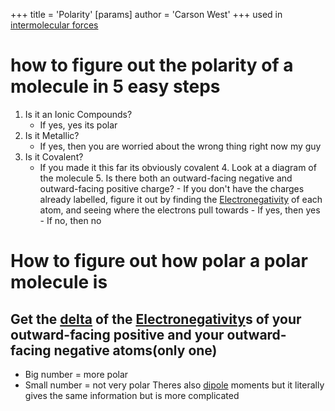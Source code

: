 +++
 title = 'Polarity'
[params]
	author = 'Carson West'
+++
used in [intermolecular forces](./../intermolecular-forces/)

# how to figure out the polarity of a molecule in 5 easy steps
1. Is it an Ionic Compounds?
	- If yes, yes its polar
2. Is it Metallic?
	- If yes, then you are worried about the wrong thing right now my guy
3. Is it Covalent?
	- If you made it this far its obviously covalent
		4. Look at a diagram of the molecule
			5.  Is there both an outward-facing negative and outward-facing positive charge?
			- If you don't have the charges already labelled, figure it out by finding the [Electronegativity](./../electronegativity/) of each atom, and seeing where the electrons pull towards
				- If yes, then yes
				- If no, then no
# How to figure out how polar a polar molecule is
## Get the [delta](./../delta/) of the [Electronegativity](./../electronegativity/)s of your outward-facing positive and your outward-facing negative atoms(only one)
- Big number = more polar
- Small number = not very polar
Theres also [dipole](./../dipole/) moments but it literally gives the same information but is more complicated